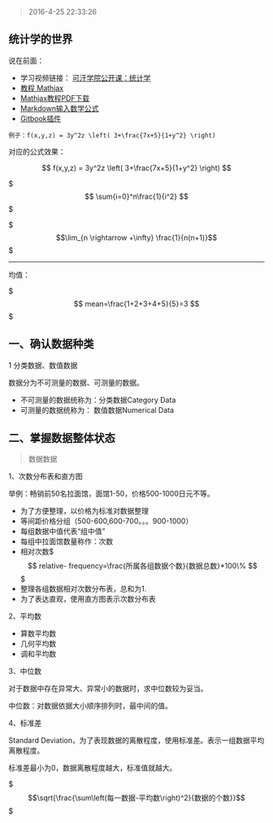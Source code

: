 > 2016-4-25 22:33:26

## 统计学的世界

说在前面：

+ 学习视频链接： [可汗学院公开课：统计学](http://open.163.com/special/Khan/khstatistics.html)
+ [教程 Mathjax](http://docs.mathjax.org/en/latest/start.html)
+ [Mathjax教程PDF下载](https://media.readthedocs.org/pdf/mathjax/latest/mathjax.pdf)
+ [Markdown输入数学公式](http://ttang.name/2014/05/04/markdown-and-mathjax/)
+ [Gitbook插件](http://zhangjikai.com/gitbook-use/plugins.html)


`例子：f(x,y,z) = 3y^2z \left( 3+\frac{7x+5}{1+y^2} \right)`

对应的公式效果：

$$ f(x,y,z) = 3y^2z \left( 3+\frac{7x+5}{1+y^2} \right) $$

$$$ \sum{i=0}^n\frac{1}{i^2} $$$

$$$\lim_{n \rightarrow +\infty} \frac{1}{n(n+1)}$$$

* * *

均值：

$$$ mean=\frac{1+2+3+4+5}{5}=3 $$$




## 一、确认数据种类

1 分类数据、数值数据

数据分为不可测量的数据、可测量的数据。

+ 不可测量的数据统称为：分类数据Category Data
+ 可测量的数据统称为：  数值数据Numerical Data


## 二、掌握数据整体状态

>数据数据

1、次数分布表和直方图

举例：畅销前50名拉面馆，面馆1-50，价格500-1000日元不等。

+ 为了方便整理，以价格为标准对数据整理
+ 等间距价格分组（500-600,600-700。。。900-1000）
+ 每组数据中值代表“组中值”
+ 每组中拉面馆数量称作：次数
+ 相对次数$$$ relative- frequency=\frac{所属各组数据个数}{数据总数}*100\% $$$
+ 整理各组数据相对次数分布表，总和为1.
+ 为了表达直观，使用直方图表示次数分布表

2、平均数

+ 算数平均数
+ 几何平均数
+ 调和平均数

3、中位数

对于数据中存在异常大、异常小的数据时，求中位数较为妥当。

中位数：对数据依据大小顺序排列时，最中间的值。


4、标准差

Standard Deviation，为了表现数据的离散程度，使用标准差。表示一组数据平均离散程度。

标准差最小为0，数据离散程度越大，标准值就越大。

$$$\sqrt{\frac{\sum\left(每一数据-平均数\right)^2}{数据的个数}}$$$






